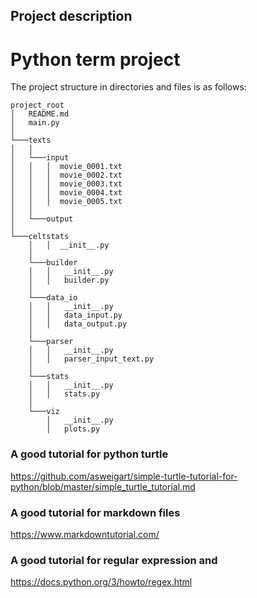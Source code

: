 ## Project description
# Python term project

The project structure in directories and files is as follows:

```
project_root
│   README.md
│   main.py
│
└───texts
│   │
│   └───input
│   │   │  movie_0001.txt
│   │   │  movie_0002.txt
│   │   │  movie_0003.txt
│   │   │  movie_0004.txt
│   │   │  movie_0005.txt
│   │
│   └───output
│ 
└───celtstats
    │   │  __init__.py   
    │
    └───builder
    │   │   __init__.py
    │   │   builder.py   
    │   
    └───data_io
    │   │   __init__.py
    │   │   data_input.py
    │   │   data_output.py
    │   
    └───parser
    │   │   __init__.py
    │   │   parser_input_text.py
    │   
    └───stats
    │   │   __init__.py
    │   │   stats.py
    │   
    └───viz
        │   __init__.py
        │   plots.py   

```


### A good tutorial for python turtle
https://github.com/asweigart/simple-turtle-tutorial-for-python/blob/master/simple_turtle_tutorial.md

### A good tutorial for markdown files
https://www.markdowntutorial.com/

### A good tutorial for regular expression and 
https://docs.python.org/3/howto/regex.html
